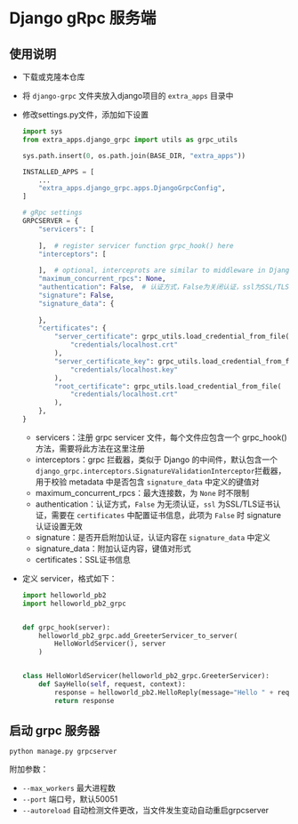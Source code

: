 # Django gRpc 服务端
## 使用说明

- 下载或克隆本仓库

- 将  `django-grpc` 文件夹放入django项目的 `extra_apps` 目录中

- 修改settings.py文件，添加如下设置

  ```python
  import sys
  from extra_apps.django_grpc import utils as grpc_utils
  
  sys.path.insert(0, os.path.join(BASE_DIR, "extra_apps"))
  
  INSTALLED_APPS = [
      ...
      "extra_apps.django_grpc.apps.DjangoGrpcConfig",
  ]
  
  # gRpc settings
  GRPCSERVER = {
      "servicers": [
          
      ],  # register servicer function grpc_hook() here
      "interceptors": [
          
      ],  # optional, interceprots are similar to middleware in Django
      "maximum_concurrent_rpcs": None,
      "authentication": False,  # 认证方式，False为关闭认证，ssl为SSL/TLS证书认证
      "signature": False,
      "signature_data": {
          
      },
      "certificates": {
          "server_certificate": grpc_utils.load_credential_from_file(
              "credentials/localhost.crt"
          ),
          "server_certificate_key": grpc_utils.load_credential_from_file(
              "credentials/localhost.key"
          ),
          "root_certificate": grpc_utils.load_credential_from_file(
              "credentials/localhost.crt"
          ),
      },
  }
  ```

  - servicers：注册 grpc servicer 文件，每个文件应包含一个 grpc_hook() 方法，需要将此方法在这里注册
  - interceptors：grpc 拦截器，类似于 Django 的中间件，默认包含一个 `django_grpc.interceptors.SignatureValidationInterceptor`拦截器，用于校验 metadata 中是否包含 `signature_data` 中定义的键值对
  - maximum_concurrent_rpcs：最大连接数，为 `None` 时不限制
  - authentication：认证方式，`False` 为无须认证，`ssl` 为SSL/TLS证书认证，需要在 `certificates` 中配置证书信息，此项为 `False` 时 signature 认证设置无效
  - signature：是否开启附加认证，认证内容在 `signature_data` 中定义
  - signature_data：附加认证内容，键值对形式
  - certificates：SSL证书信息

- 定义 servicer，格式如下：

  ```python
  import helloworld_pb2
  import helloworld_pb2_grpc
  
  
  def grpc_hook(server):
      helloworld_pb2_grpc.add_GreeterServicer_to_server(
          HelloWorldServicer(), server
      )
  
  
  class HelloWorldServicer(helloworld_pb2_grpc.GreeterServicer):
      def SayHello(self, request, context):
          response = helloworld_pb2.HelloReply(message="Hello " + request.name)
          return response
  
  ```

  

## 启动 grpc 服务器

`python manage.py grpcserver`

附加参数：

- `--max_workers` 最大进程数
- `--port` 端口号，默认50051
- `--autoreload` 自动检测文件更改，当文件发生变动自动重启grpcserver